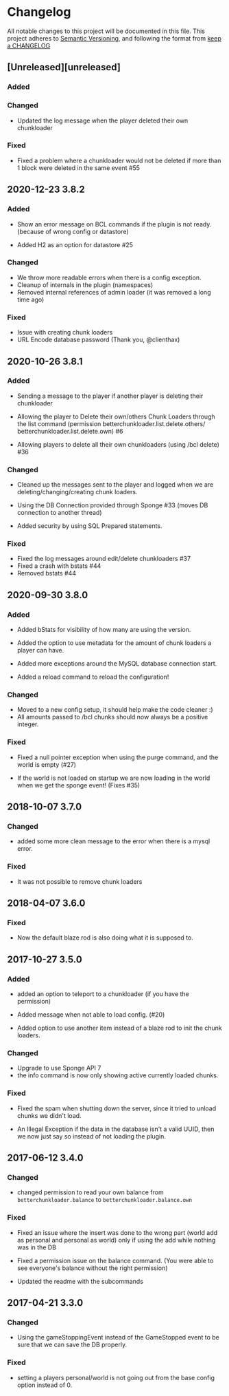 # Changelog

All notable changes to this project will be documented in this file. This
project adheres to [Semantic Versioning](http://semver.org/ ), and following the
format from [keep a CHANGELOG](http://keepachangelog.com/ )

## [Unreleased][unreleased]

### Added

### Changed

- Updated the log message when the player deleted their own chunkloader

### Fixed

- Fixed a problem where a chunkloader would not be deleted if more than 1 block
  were deleted in the same event #55

## 2020-12-23 3.8.2

### Added

- Show an error message on BCL commands if the plugin is not ready.
  (because of wrong config or datastore)

- Added H2 as an option for datastore #25

### Changed

- We throw more readable errors when there is a config exception.
- Cleanup of internals in the plugin (namespaces)
- Removed internal references of admin loader (it was removed a long time ago)

### Fixed

- Issue with creating chunk loaders
- URL Encode database password (Thank you, @clienthax)

## 2020-10-26 3.8.1

### Added

- Sending a message to the player if another player is deleting their
  chunkloader

- Allowing the player to Delete their own/others Chunk Loaders through the list
  command (permission betterchunkloader.list.delete.others/
  betterchunkloader.list.delete.own) #6

- Allowing players to delete all their own chunkloaders (using /bcl delete) #36

### Changed

- Cleaned up the messages sent to the player and logged when we are
  deleting/changing/creating chunk loaders.

- Using the DB Connection provided through Sponge #33 (moves DB connection to
  another thread)

- Added security by using SQL Prepared statements.

### Fixed

- Fixed the log messages around edit/delete chunkloaders #37
- Fixed a crash with bstats #44
- Removed bstats #44

## 2020-09-30 3.8.0

### Added

- Added bStats for visibility of how many are using the version.

- Added the option to use metadata for the amount of chunk loaders a player can
  have.

- Added more exceptions around the MySQL database connection start.

- Added a reload command to reload the configuration!

### Changed

- Moved to a new config setup, it should help make the code cleaner :)
- All amounts passed to /bcl chunks should now always be a positive integer.

### Fixed

- Fixed a null pointer exception when using the purge command, and the world is
  empty (#27)

- If the world is not loaded on startup we are now loading in the world when we
  get the sponge event! (Fixes #35)

## 2018-10-07 3.7.0

### Changed

- added some more clean message to the error when there is a mysql error.

### Fixed

- It was not possible to remove chunk loaders

## 2018-04-07 3.6.0

### Fixed

- Now the default blaze rod is also doing what it is supposed to.

## 2017-10-27 3.5.0

### Added

- added an option to teleport to a chunkloader (if you have the permission)

- Added message when not able to load config. (#20)

- Added option to use another item instead of a blaze rod to init the chunk
  loaders.

### Changed

- Upgrade to use Sponge API 7
- the info command is now only showing active currently loaded chunks.

### Fixed

- Fixed the spam when shutting down the server, since it tried to unload chunks
  we didn't load.

- An Illegal Exception if the data in the database isn't a valid UUID, then we
  now just say so instead of not loading the plugin.

## 2017-06-12 3.4.0

### Changed

- changed permission to read your own balance from `betterchunkloader.balance`
  to `betterchunkloader.balance.own`

### Fixed

- Fixed an issue where the insert was done to the wrong part
  (world add as personal and personal as world)
  only if using the add while nothing was in the DB

- Fixed a permission issue on the balance command.
  (You were able to see everyone's balance without the right permission)

- Updated the readme with the subcommands

## 2017-04-21 3.3.0

### Changed

- Using the gameStoppingEvent instead of the GameStopped event to be sure that
  we can save the DB properly.

### Fixed

- setting a players personal/world is not going out from the base config option
  instead of 0.
